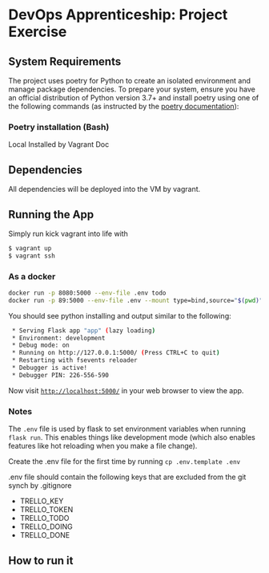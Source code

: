 # DevOps Apprenticeship: Project Exercise

## System Requirements

The project uses poetry for Python to create an isolated environment and manage package dependencies. To prepare your system, ensure you have an official distribution of Python version 3.7+ and install poetry using one of the following commands (as instructed by the [poetry documentation](https://python-poetry.org/docs/#system-requirements)):

### Poetry installation (Bash)

Local
Installed by Vagrant
Doc

## Dependencies

All dependencies will be deployed into the VM by vagrant.

## Running the App

Simply run kick vagrant into life with

```bash
$ vagrant up
$ vagrant ssh
```

### As a docker

```bash
docker run -p 8080:5000 --env-file .env todo
docker run -p 89:5000 --env-file .env --mount type=bind,source="$(pwd)"/todo-app,target=/app/todo-app todo:dev
```

You should see python installing and output similar to the following:

```bash
 * Serving Flask app "app" (lazy loading)
 * Environment: development
 * Debug mode: on
 * Running on http://127.0.0.1:5000/ (Press CTRL+C to quit)
 * Restarting with fsevents reloader
 * Debugger is active!
 * Debugger PIN: 226-556-590
```
Now visit [`http://localhost:5000/`](http://localhost:5000/) in your web browser to view the app.

### Notes

The `.env` file is used by flask to set environment variables when running `flask run`. This enables things like development mode (which also enables features like hot reloading when you make a file change).

Create the .env file for the first time by running `cp .env.template .env`

.env file should contain the following keys that are excluded from the git synch by .gitignore
 - TRELLO_KEY
 - TRELLO_TOKEN
 - TRELLO_TODO
 - TRELLO_DOING
 - TRELLO_DONE

## How to run it

